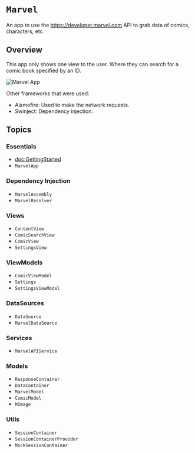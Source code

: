 # ``Marvel``

An app to use the https://developer.marvel.com API to grab data of comics, characters, etc.

## Overview

This app only shows one view to the user. Where they can search for a comic book specified by an ID.

![Marvel App](marvel-app.png)

Other frameworks that were used:
- Alamofire: Used to make the network requests.
- Swinject: Dependency injection.

## Topics

### Essentials

- <doc:GettingStarted>
- ``MarvelApp``

### Dependency Injection

- ``MarvelAssembly``
- ``MarvelResolver``

### Views

- ``ContentView``
- ``ComicSearchView``
- ``ComicView``
- ``SettingsView``

### ViewModels

- ``ComicViewModel``
- ``Settings``
- ``SettingsViewModel``

### DataSources

- ``DataSource``
- ``MarvelDataSource``

### Services

- ``MarvelAPIService``

### Models

- ``ResponseContainer``
- ``DataContainer``
- ``MarvelModel``
- ``ComicModel``
- ``MImage``

### Utils

- ``SessionContainer``
- ``SessionContainerProvider``
- ``MockSessionContainer``
